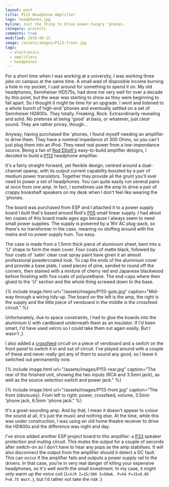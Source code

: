 ```yaml
---
layout: post
title: P113 Headphone Amplifier
logo: headphones.jpg
byline: Just the thing to drive power-hungry 'phones.
category: projects
comments: true
modified: 2016-09-15
image: /assets/images/P113-front.jpg
tags:
  - electronics
  - amplifiers
  - headphones
---
```


For a short time when I was working at a university, I was working three jobs on campus at the same time. A small wad of disposible income burning a hole in my pocket, I cast around for something to spend it on. My old headphones, Sennheiser HD575s, had done me very well for over a decade by this point, but the wear was starting to show as they were beginning to fall apart. So I thought it might be time for an upgrade. I went and listened to a whole bunch of high-end 'phones and eventually settled on a set of Sennheiser HD800s. They totally. Freaking. Rock. Extraordinarily revealing and solid.  No pretense at being 'good' at bass, or whatever, just _clear_ sound. They are rather pricey, though...

Anyway, having purchased the 'phones, I found myself needing an amplifier to drive them. They have a nominal impedance of 300 Ohms, so you can't just plug them into an iPod. They need real power from a low-impendance source. Being a fan of [Rod Elliott's](https://sound-au.com/) easy-to-build amplifier designs, I decided to build a [P113](https://sound-au.com/project113.htm) headphone amplifier.

It's a fairly straight-forward, yet flexible design; centred around a dual-channel opamp, with its output current capability boosted by a pair of medium power transistors. Together they provide all the grunt you'll ever need to power a set of headphones. You can quite easily run several pairs at once from one amp. In fact, I sometimes use the amp to drive a pair of crappy bookshelf speakers on my desk when I don't feel like wearing the 'phones.

The board was purchased from ESP and I attached it to a power supply board I built that's based around Rod's [P05](https://sound-au.com/project05b.htm) small linear supply. I had about ten copies of this board made ages ago because I always seem to need small power supplies. The supply is powered by a 16V AC plug-pack, so there's no transformer in the case, meaning no stuffing around with the mains and no power supply hum. Too easy.

The case is made from a 1.5mm thick piece of aluminium sheet, bent into a 'U' shape to form the main cover. Four coats of matte black, followed by four coats of 'satin' clear coat spray paint have given it an almost professional powdercoated look. To cap the ends of the aluminium cover and provide a base plate, I used pieces of pine, sanded to round off the corners, then stained with a mixture of cherry red and Japanese blackwood before finishing with five coats of polyurethane. The end-caps where then glued to the 'U' section and the whole thing screwed down to the base.

{% include image.html url="/assets/images/P113-guts.jpg" caption="Mid-way through a wiring tidy-up. The board on the left is the amp, the right is the supply and the little piece of veroboard in the middle is the crossfeed circuit." %}

Unfortunately, due to space constraints, I had to glue the boards into the aluminium U with cardboard underneath them as an insulator. If I'd been smart, I'd have used velcro so I could take them out again easily. But I wasn't ;)

I also added a [crossfeed](https://en.wikipedia.org/wiki/Crossfeed) circuit on a piece of veroboard and a switch on the front panel to switch it in and out of circuit. I've played around with a couple of these and never really got any of them to sound any good, so I leave it switched out permanently now.

{% include image.html url="/assets/images/P113-rear.jpg" caption="The rear of the finished unit, showing the two inputs (RCA and 3.5mm jack), as well as the source selection switch and power jack." %}

{% include image.html url="/assets/images/P113-front.jpg" caption="The front (obviously). From left to right: power, crossfeed, volume, 3.5mm 'phone jack, 6.5mm 'phone jack." %}

It's a great-sounding amp. And by that, I mean it doesn't appear to colour the sound at all, it's just the music and nothing else. At the time, while this was under construction, I was using an old home theatre receiver to drive the HD800s and the difference was night and day.

I've since added another ESP project board to this amplifier: a [P33](https://sound-au.com/project33.htm) speaker protection and muting circuit. This mutes the output for a couple of seconds after switch-on so I don't have to hear any pops as the amp stabilises. It will also disconnect the output from the amplifier should it detect a DC fault. This can occur if the amplifier fails and outputs a power supply rail to the drivers. In that case, you're in very real danger of killing your expensive headphones, so it's well worth the small investment. In my case, it might only warm up the voice coil (`I=V/R I=15/300 I=50mA. P=VA P=15x0.05 P=0.75 Watt.`), but I'd rather not take the risk :)
